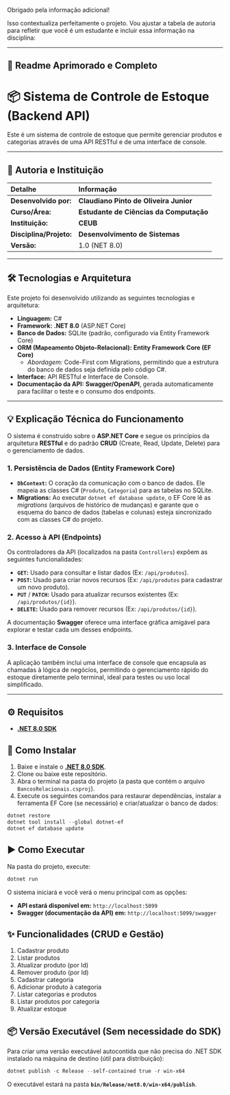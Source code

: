 Obrigado pela informação adicional\!

Isso contextualiza perfeitamente o projeto. Vou ajustar a tabela de autoria para refletir que você é um estudante e incluir essa informação na disciplina:

-----

## 📝 Readme Aprimorado e Completo

# 📦 Sistema de Controle de Estoque (Backend API)

Este é um sistema de controle de estoque que permite gerenciar produtos e categorias através de uma API RESTful e de uma interface de console.

-----

## 👤 Autoria e Instituição

| Detalhe | Informação |
| :--- | :--- |
| **Desenvolvido por:** | **Claudiano Pinto de Oliveira Junior** |
| **Curso/Área:** | **Estudante de Ciências da Computação** |
| **Instituição:** | **CEUB** |
| **Disciplina/Projeto:** | **Desenvolvimento de Sistemas** |
| **Versão:** | 1.0 (NET 8.0) |

-----

## 🛠️ Tecnologias e Arquitetura

Este projeto foi desenvolvido utilizando as seguintes tecnologias e arquitetura:

  * **Linguagem:** C\#
  * **Framework:** **.NET 8.0** (ASP.NET Core)
  * **Banco de Dados:** SQLite (padrão, configurado via Entity Framework Core)
  * **ORM (Mapeamento Objeto-Relacional):** **Entity Framework Core (EF Core)**
      * *Abordagem:* Code-First com Migrations, permitindo que a estrutura do banco de dados seja definida pelo código C\#.
  * **Interface:** API RESTful e Interface de Console.
  * **Documentação da API:** **Swagger/OpenAPI**, gerada automaticamente para facilitar o teste e o consumo dos endpoints.

-----

## 💡 Explicação Técnica do Funcionamento

O sistema é construído sobre o **ASP.NET Core** e segue os princípios da arquitetura **RESTful** e do padrão **CRUD** (Create, Read, Update, Delete) para o gerenciamento de dados.

### 1\. Persistência de Dados (Entity Framework Core)

  * **`DbContext`:** O coração da comunicação com o banco de dados. Ele mapeia as classes C\# (`Produto`, `Categoria`) para as tabelas no SQLite.
  * **Migrations:** Ao executar `dotnet ef database update`, o EF Core lê as *migrations* (arquivos de histórico de mudanças) e garante que o esquema do banco de dados (tabelas e colunas) esteja sincronizado com as classes C\# do projeto.

### 2\. Acesso à API (Endpoints)

Os controladores da API (localizados na pasta `Controllers`) expõem as seguintes funcionalidades:

  * **`GET`:** Usado para consultar e listar dados (Ex: `/api/produtos`).
  * **`POST`:** Usado para criar novos recursos (Ex: `/api/produtos` para cadastrar um novo produto).
  * **`PUT`** / **`PATCH`:** Usado para atualizar recursos existentes (Ex: `/api/produtos/{id}`).
  * **`DELETE`:** Usado para remover recursos (Ex: `/api/produtos/{id}`).

A documentação **Swagger** oferece uma interface gráfica amigável para explorar e testar cada um desses endpoints.

### 3\. Interface de Console

A aplicação também inclui uma interface de console que encapsula as chamadas à lógica de negócios, permitindo o gerenciamento rápido do estoque diretamente pelo terminal, ideal para testes ou uso local simplificado.

-----

## ⚙️ Requisitos

  - **[.NET 8.0 SDK](https://dotnet.microsoft.com/download/dotnet/8.0)**

## 🚀 Como Instalar

1.  Baixe e instale o **[.NET 8.0 SDK](https://dotnet.microsoft.com/download/dotnet/8.0)**.
2.  Clone ou baixe este repositório.
3.  Abra o terminal na pasta do projeto (a pasta que contém o arquivo `BancosRelacionais.csproj`).
4.  Execute os seguintes comandos para restaurar dependências, instalar a ferramenta EF Core (se necessário) e criar/atualizar o banco de dados:

<!-- end list -->

```powershell
dotnet restore
dotnet tool install --global dotnet-ef
dotnet ef database update
```

## ▶️ Como Executar

Na pasta do projeto, execute:

```powershell
dotnet run
```

O sistema iniciará e você verá o menu principal com as opções:

  * **API estará disponível em:** `http://localhost:5099`
  * **Swagger (documentação da API) em:** `http://localhost:5099/swagger`

## ✨ Funcionalidades (CRUD e Gestão)

1.  Cadastrar produto
2.  Listar produtos
3.  Atualizar produto (por Id)
4.  Remover produto (por Id)
5.  Cadastrar categoria
6.  Adicionar produto à categoria
7.  Listar categorias e produtos
8.  Listar produtos por categoria
9.  Atualizar estoque

## 📦 Versão Executável (Sem necessidade do SDK)

Para criar uma versão executável autocontida que não precisa do .NET SDK instalado na máquina de destino (útil para distribuição):

```powershell
dotnet publish -c Release --self-contained true -r win-x64
```

O executável estará na pasta **`bin/Release/net8.0/win-x64/publish`**.
